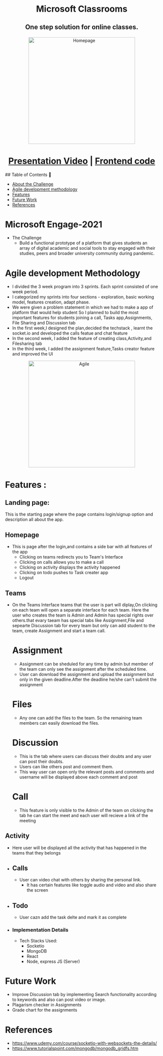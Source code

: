 # <p align ="center" >Microsoft Classrooms</p>
## <p align ="center" >One step solution for online classes.</p>

<p align ="center" ><img src="https://imagizer.imageshack.com/img922/2433/OT8f1H.png" height="350px" alt="Homepage"/></p>
<h1 align ="center"> <a href="https://www.youtube.com/watch?v=WClPDBkZvZk">Presentation Video</a> | <a href="https://github.com/sravani-7701/microsoft-classrooms-client">Frontend code</a></h1>
## Table of Contents 📕

- [About the Challenge](#microsoft-engage-2021)
- [Agile development methodology](#agile-development-methodology)
- [Features](#features-)
- [Future Work](#future-work)
- [References](#references)

# Microsoft Engage-2021
* The Challenge
	* Build a functional prototype of a platform that gives students an array of digital academic and social tools to stay engaged with  their studies, peers and broader university community during pandemic.
# Agile development Methodology

* I divided the 3 week  program into 3 sprints. Each sprint consisted of one week period.
* I categorized my sprints into four sections - exploration, basic working model, features creation, adapt phase.
* We were given a problem statement in which we had to make a app of platform that would help student
 So I planned to build the most important features for students joining a call, Tasks app,Assignments, File Sharing and Discussion tab
* In the first week,I designed the plan,decided the techstack , learnt the socket.io and developed the calls featue and chat feature
* In the second week, I added the feature of creating class,Activity,and Filesharing tab
* In the third week, I added the assignment feature,Tasks creator feature and improved the UI
<p align ="center" ><img src="https://imagizer.imageshack.com/v2/625x394q90/r/924/B1JDcQ.jpg" height="350px" alt="Agile"/></p>

# Features :
## Landing page:
 This is the starting page where the page contains login/signup option and description all about the app.
## Homepage
* This is page after the login,and contains a side bar with all features of the app
	* Clicking on teams redirects you to Team's Interface
    * Clicking on calls allows you to make a call
	* Clicking on activity displays the activity happened
    * Clicking on todo pushes to Task creater app 
	* Logout
## Teams
* On the Teams Interface teams that the user is part will diplay,On clicking on each team will open a separate interface for each team.
  Here the user who creates the team is Admin and Admin has special rights over others.that evary taeam has special tabs like Assignment,File and sepearte Discussion tab for every team but only can add student to the team, create Assignment  and start a team call.
    # Assignment
    *  Assignment can be sheduled for any time by admin but member of the team can only see the assignment after the scheduled time.
	*  User can download the assignment and upload the assignment but only in the given deadline.After the deadline he/she can't submit the  assignment
    # Files
	* Any one can add the files to the team. So the remaining team members can easily download the files.
    # Discussion
	* This is the tab where users can discuss their doubts and any user can post their doubts.
	* Users can like others post and comment them.
	* This way user can open only the relevant posts and comments and username will be displayed above each comment and post
    # Call
	* This feature is only visible to the Admin of the team on clicking the tab he can start the meet and each user will recieve a link   of the meeting

## Activity
* Here user will be displayed all the activity that has happened in the teams that they belongs
* ## Calls
	* User can video chat with others by sharing the personal link.
		* It has certain features like toggle audio and video and also share the screen
* ## Todo
	* User  cazn add the task delte and mark it as complete

* ### Implementation Details
	* Tech Stacks Used:
		* Socketio
		* MongoDB
		* React
		*  Node, express JS (Server)
# Future Work
* Improve Discussion tab by implementing Search functionality according to keywords and also can post video or image.
* Plagarism checker in Assignments 
* Grade chart for the assignments
# References
* https://www.udemy.com/course/socketio-with-websockets-the-details/
* https://www.tutorialspoint.com/mongodb/mongodb_gridfs.htm
